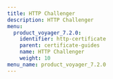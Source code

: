 ```yaml
---
title: HTTP Challenger
description: HTTP Challenger
menu:
  product_voyager_7.2.0:
    identifier: http-certificate
    parent: certificate-guides
    name: HTTP Challenger
    weight: 10
menu_name: product_voyager_7.2.0
---
```


